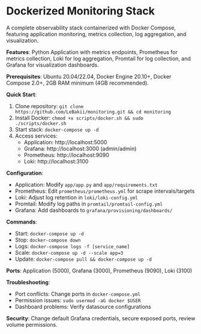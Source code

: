 # Dockerized Monitoring Stack  
A complete observability stack containerized with Docker Compose, featuring application monitoring, metrics collection, log aggregation, and visualization.  

**Features**: Python Application with metrics endpoints, Prometheus for metrics collection, Loki for log aggregation, Promtail for log collection, and Grafana for visualization dashboards.  

**Prerequisites**: Ubuntu 20.04/22.04, Docker Engine 20.10+, Docker Compose 2.0+, 2GB RAM minimum (4GB recommended).  

**Quick Start**:  
1. Clone repository: `git clone https://github.com/LeBakii/monitoring.git && cd monitoring`  
2. Install Docker: `chmod +x scripts/docker.sh && sudo ./scripts/docker.sh`
3. Start stack: `docker-compose up -d`  
4. Access services:  
   - Application: http://localhost:5000  
   - Grafana: http://localhost:3000 (admin/admin)  
   - Prometheus: http://localhost:9090  
   - Loki: http://localhost:3100  

**Configuration**:  
- Application: Modify `app/app.py` and `app/requirements.txt`  
- Prometheus: Edit `prometheus/prometheus.yml` for scrape intervals/targets  
- Loki: Adjust log retention in `loki/loki-config.yml`  
- Promtail: Modify log paths in `promtail/promtail-config.yml`  
- Grafana: Add dashboards to `grafana/provisioning/dashboards/`  

**Commands**:  
- Start: `docker-compose up -d`  
- Stop: `docker-compose down`  
- Logs: `docker-compose logs -f [service_name]`  
- Scale: `docker-compose up -d --scale app=3`  
- Update: `docker-compose pull && docker-compose up -d`  

**Ports**: Application (5000), Grafana (3000), Prometheus (9090), Loki (3100)  

**Troubleshooting**:  
- Port conflicts: Change ports in `docker-compose.yml`  
- Permission issues: `sudo usermod -aG docker $USER`  
- Dashboard problems: Verify datasource configurations  

**Security**: Change default Grafana credentials, secure exposed ports, review volume permissions.  
